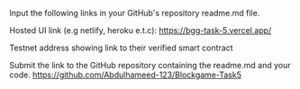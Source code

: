 Input the following links in your GitHub's repository readme.md file. 

Hosted UI link (e.g netlify, heroku e.t.c):
https://bgg-task-5.vercel.app/

Testnet address showing link to their  verified smart contract


Submit the link to the GitHub repository containing the readme.md and your code.
https://github.com/Abdulhameed-123/Blockgame-Task5